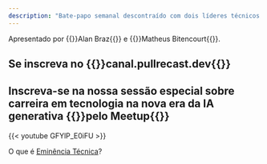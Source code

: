 ```yaml
---
description: "Bate-papo semanal descontraído com dois líderes técnicos apaixonados por tecnologia, colaboração e inovação (e um pouco de enrolação), que se inspiraram no modelo das contribuições feitas atrás de um \"pull request\" em projetos open-source , para contribuir com a comunidade técnica convidando expoentes em diversas áreas para compartilhar suas experiências pessoais bem (e muitas vezes nem tanto) sucedidas, com objetivo de ajudar os profissionais das mais diversas carreiras de tecnologia a alavancarem sua eminência técnica"
---
```


<p class="text-md text-neutral-500 dark:text-neutral-400">Apresentado por {{<link href="http://alanbraz.com.br">}}Alan Braz{{</link>}} e {{<link href="https://www.instagram.com/matbiit/">}}Matheus Bitencourt{{</link>}}.</p>

## Se inscreva no {{<link href="http://canal.pullrecast.dev">}}canal.pullrecast.dev{{</link>}}

## Inscreva-se na nossa sessão especial sobre carreira em tecnologia na nova era da IA generativa {{<link href="https://www.meetup.com/bluetalks/events/294587587">}}pelo Meetup{{</link>}}

{{< youtube GFYlP_E0iFU >}}

O que é [Eminência Técnica](eminencia-tecnica)?

<!-- ### Temporada 2023

{{<link href="https://youtu.be/L44aPJ-jtCs">}}Lançamento{{</link>}} {{<link href="https://youtu.be/rSJ5Hvq-Pt0">}}#6 Red Hat{{</link>}} {{<link href="https://youtu.be/xiXUxe2R5fs">}}#7 Tech Recruiter{{</link>}} {{<link href="https://youtu.be/a374wK5_6v4">}}#8 Arquiteto MongoDB{{</link>}}

{{<link href="https://youtu.be/lD4jngLc_4k">}}#9 Java Champion{{</link>}} {{<link href="https://youtu.be/lD4jngLc_4k">}}#10 Java Champion{{</link>}} -->

<!-- #### Temporada piloto

[#1 OpenSource](/ep001) [#2 NoCode](/ep002) [#3 Agile](/ep003) [#4 Comunidades](/ep004) [#5 Quantumania](/ep005) {{<link href="https://youtu.be/SOWcoOxyUxc">}}Retrospecitiva{{</link>}} -->
